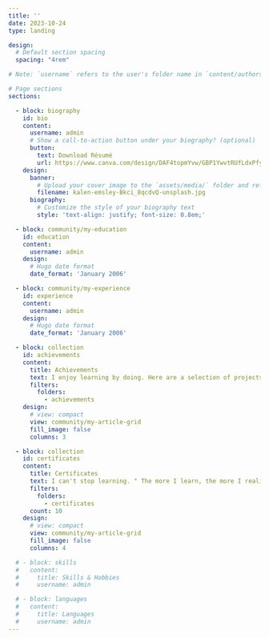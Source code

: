 ```yaml
---
title: ''
date: 2023-10-24
type: landing

design:
  # Default section spacing
  spacing: "4rem"

# Note: `username` refers to the user's folder name in `content/authors/`

# Page sections
sections:

  - block: biography
    id: bio
    content:
      username: admin
      # Show a call-to-action button under your biography? (optional)
      button:
        text: Download Résumé
        url: https://www.canva.com/design/DAF4topmYvw/GBP1YwvtRUfLdxPfyM31QA/view?utm_content=DAF4topmYvw&utm_campaign=designshare&utm_medium=link&utm_source=editor
    design:
      banner:
        # Upload your cover image to the `assets/media/` folder and reference it here
        filename: kalen-emsley-Bkci_8qcdvQ-unsplash.jpg
      biography:
        # Customize the style of your biography text
        style: 'text-align: justify; font-size: 0.8em;'

  - block: community/my-education
    id: education
    content:
      username: admin
    design:
      # Hugo date format
      date_format: 'January 2006'

  - block: community/my-experience
    id: experience
    content:
      username: admin
    design:
      # Hugo date format
      date_format: 'January 2006'

  - block: collection
    id: achievements
    content:
      title: Achievements
      text: I enjoy learning by doing. Here are a selection of projects that I have worked on.
      filters:
        folders:
          - achievements
    design:
      # view: compact 
      view: community/my-article-grid
      fill_image: false
      columns: 3

  - block: collection
    id: certificates
    content:
      title: Certificates
      text: I can't stop learning. " The more I learn, the more I realize how much I don't know "
      filters:
        folders:
          - certificates
      count: 10
    design:
      # view: compact 
      view: community/my-article-grid
      fill_image: false
      columns: 4

  # - block: skills
  #   content:
  #     title: Skills & Hobbies
  #     username: admin

  # - block: languages
  #   content:
  #     title: Languages
  #     username: admin
---
```

